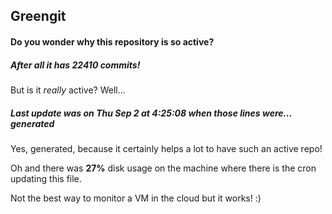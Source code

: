 ## Greengit

#### Do you wonder why this repository is so active?

##### After all it has 22410 commits!

But is it *really* active? Well...

##### Last update was on Thu Sep 2 at 4:25:08 when those lines were... generated

Yes, generated, because it certainly helps a lot to have such an active repo!

Oh and there was **27%** disk usage on the machine
where there is the cron updating this file.

Not the best way to monitor a VM in the cloud but it works! :)
